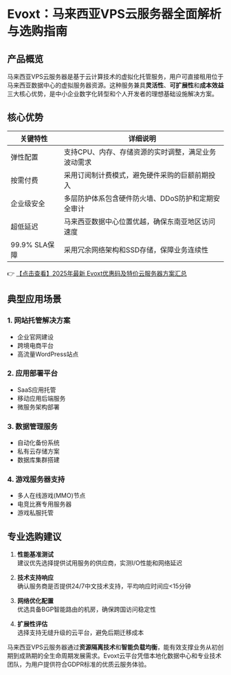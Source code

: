 # Evoxt：马来西亚VPS云服务器全面解析与选购指南

## 产品概览

马来西亚VPS云服务器是基于云计算技术的虚拟化托管服务，用户可直接租用位于马来西亚数据中心的虚拟服务器资源。这种服务兼具**灵活性**、**可扩展性**和**成本效益**三大核心优势，是中小企业数字化转型和个人开发者的理想基础设施解决方案。

## 核心优势

| 关键特性       | 详细说明                                                                 |
|----------------|--------------------------------------------------------------------------|
| 弹性配置       | 支持CPU、内存、存储资源的实时调整，满足业务波动需求                      |
| 按需付费       | 采用订阅制计费模式，避免硬件采购的巨额前期投入                            |
| 企业级安全     | 多层防护体系包含硬件防火墙、DDoS防护和定期安全审计                        |
| 超低延迟       | 马来西亚数据中心位置优越，确保东南亚地区访问速度                          |
| 99.9% SLA保障  | 采用冗余网络架构和SSD存储，保障业务连续性                                 |

👉 [【点击查看】2025年最新 Evoxt优惠码及特价云服务器方案汇总](https://bit.ly/evoxt)

## 典型应用场景

### 1. 网站托管解决方案
- 企业官网建设
- 跨境电商平台
- 高流量WordPress站点

### 2. 应用部署平台
- SaaS应用托管
- 移动应用后端服务
- 微服务架构部署

### 3. 数据管理服务
- 自动化备份系统
- 私有云存储方案
- 数据库集群搭建

### 4. 游戏服务器支持
- 多人在线游戏(MMO)节点
- 电竞比赛专用服务器
- 游戏私服托管

## 专业选购建议

1. **性能基准测试**  
   建议优先选择提供试用服务的供应商，实测I/O性能和网络延迟

2. **技术支持响应**  
   确认服务商是否提供24/7中文技术支持，平均响应时间应<15分钟

3. **网络优化配置**  
   优选具备BGP智能路由的机房，确保跨国访问稳定性

4. **扩展性评估**  
   选择支持无缝升级的云平台，避免后期迁移成本

马来西亚VPS云服务器通过**资源隔离技术**和**智能负载均衡**，能有效支撑业务从初创期到成熟期的全生命周期发展需求。Evoxt云平台凭借本地化数据中心和专业技术团队，为用户提供符合GDPR标准的优质云服务体验。